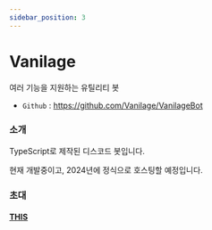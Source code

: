 ```yaml
---
sidebar_position: 3
---
```


# Vanilage
여러 기능을 지원하는 유틸리티 봇

- `Github` : https://github.com/Vanilage/VanilageBot

### 소개
TypeScript로 제작된 디스코드 봇입니다.

현재 개발중이고, 2024년에 정식으로 호스팅할 예정입니다.

### 초대
#### [THIS](https://discord.com/api/oauth2/authorize?client_id=1155830209837273128&permissions=8&scope=bot%20applications.commands)